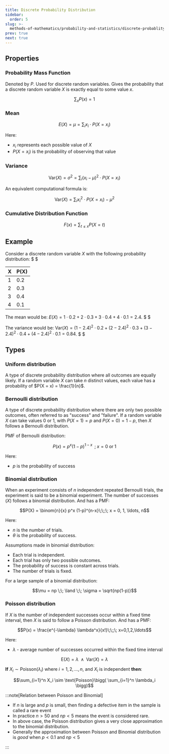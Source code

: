 ```yaml
---
title: Discrete Probability Distribution
sidebar:
  order: 5
slug: >-
  methods-of-mathematics/probability-and-statistics/discrete-probablity-distribution
prev: true
next: true
---
```


## Properties

### Probability Mass Function

Denoted by $P$. Used for discrete random variables. Gives the probability that a discrete random variable $X$ is exactly equal to some value $x$.

```math
\sum_{x} P(x) = 1
```

### Mean

```math
E(X) = \mu = \sum_{i} x_i \cdot P(X = x_i)
```

Here:
- $x_i$ represents each possible value of $X$
- $P(X = x_i)$ is the probability of observing that value

### Variance

```math
\text{Var}(X) = \sigma^2 = \sum_{i} (x_i - \mu)^2 \cdot P(X = x_i)
```

An equivalent computational formula is:

```math
\text{Var}(X) = \sum_{i} x_i^2 \cdot P(X = x_i) - \mu^2
```

### Cumulative Distribution Function

```math
F(x) = \sum_{t \leq x} P(X = t)
```

## Example

Consider a discrete random variable $X$ with the following probability distribution: $ $

| X | P(X) |
|---|------|
| 1 | 0.2  |
| 2 | 0.3  |
| 3 | 0.4  |
| 4 | 0.1  |

The mean would be: $E(X) = 1 \cdot 0.2 + 2 \cdot 0.3 + 3 \cdot 0.4 + 4 \cdot 0.1 = 2.4$. $ $

The variance would be: $\text{Var}(X) = (1-2.4)^2 \cdot 0.2 + (2-2.4)^2 \cdot 0.3 + (3-2.4)^2 \cdot 0.4 + (4-2.4)^2 \cdot 0.1 = 0.84$. $ $

## Types

### Uniform distribution

A type of discrete probability distribution where all outcomes are equally likely. If a random variable $X$ can take $n$ distinct values, each value has a probability of $P(X = x) = \frac{1}{n}$.

### Bernoulli distribution

A type of discrete probability distribution where there are only two possible outcomes, often referred to as "success" and "failure". If a random variable $X$ can take values 0 or 1, with $P(X = 1) = p$ and $P(X = 0) = 1 - p$, then $X$ follows a Bernoulli distribution.

PMF of Bernoulli distribution:

```math
P(x) = p^x (1-p)^{1-x} \;\;;\; x = 0\;\text{or}\;1
```

Here:
- $p$ is the probability of success

### Binomial distribution

When an experiment consists of $n$ independent repeated Bernoulli trials, the experiment is said to be a binomial experiment. The number of successes ($X$) follows a binomial distribution. And has a PMF:

```math
P(X) = \binom{n}{x} p^x (1-p)^{n-x}\;\;;\; x = 0, 1, \ldots, n
```

Here:
- $n$ is the number of trials.
- $\theta$ is the probability of success.

Assumptions made in binomial distribution:
- Each trial is independent.
- Each trial has only two possible outcomes.
- The probability of success is constant across trials.
- The number of trials is fixed.

For a large sample of a binomial distribution:

```math
\mu = np
\;\;
\land
\;\;
\sigma = \sqrt{np(1-p)}
```

### Poisson distribution

If $X$ is the number of independent successes occur
within a fixed time interval, then $X$ is said to follow a
Poisson distribution. And has a PMF:

```math
P(x) = \frac{e^{-\lambda} \lambda^x}{x!}\;\;;\; x=0,1,2,\ldots
```

Here:
- $\lambda$ - average number of successes occurred within the
fixed time interval

```math
\text{E}(X) = \lambda
\;\;
\land
\;\;
\text{Var}(X) = \lambda
```

**If** $X_i \sim \text{Poisson}(\lambda_i)$ where $i = 1, 2, \ldots, n$, and $X_i$ is independent **then**:

```math
\sum_{i=1}^n X_i
\sim
\text{Poisson}\bigg(
\sum_{i=1}^n \lambda_i
\bigg)
```

:::note[Relation between Poisson and Binomial]

- If $n$ is large and $p$ is small, then finding a defective item in the sample is called a rare event
- In practice $n>50$ and $np<5$ means the event is considered rare.
- In above case, the Poisson distribution gives a very close approximation to the binomial distribution.
- Generally the approximation between Poisson and Binomial distribution is _good_ when $p< 0.1$ and $np < 5$

:::

